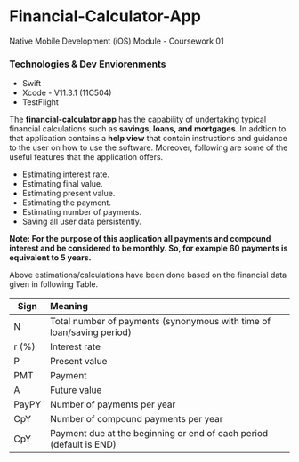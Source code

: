 # Financial-Calculator-App
Native Mobile Development (iOS) Module - Coursework 01 

### Technologies & Dev Enviorenments
- Swift 
- Xcode - V11.3.1 (11C504)
- TestFlight 

The **financial-calculator app** has the capability of undertaking typical financial calculations such as **savings, loans, and mortgages**. In addtion to that application contains a **help view** that contain instructions and guidance to the user on how to use the software. Moreover, following are some of the useful features that the application offers.

- Estimating interest rate.
- Estimating final value.
- Estimating present value.
- Estimating the payment.
- Estimating number of payments.
- Saving all user data persistently.

**Note: For the purpose of this application all payments and compound interest and be considered to be monthly. So, for example 60 payments is equivalent to 5 years.**

Above estimations/calculations have been done based on the financial data given in following Table.

| **Sign**      | **Meaning**                                                            |
| ------------- |:-----------------------------------------------------------------------|
| N             | Total number of payments (synonymous with time of loan/saving period)  |
| r (%)         | Interest rate                                                          |
| P             | Present value                                                          |
| PMT           | Payment                                                                |
| A             | Future value                                                           |
| PayPY         | Number of payments per year                                            |
| CpY           | Number of compound payments per year                                   |
| CpY           | Payment due at the beginning or end of each period (default is END)    |


